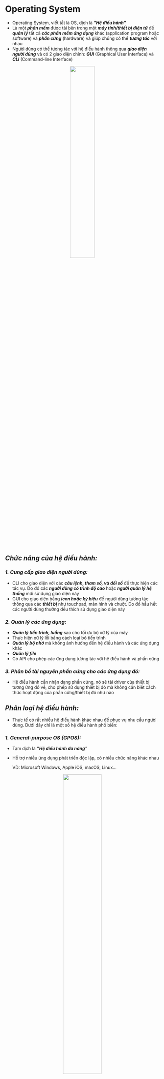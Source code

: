 # **Operating System**
- Operating System, viết tắt là OS, dịch là ***"Hệ điều hành"***
- Là một ***phần mềm*** được tải bên trong một ***máy tính/thiết bị điện tử*** để ***quản lý*** tất cả ***các phần mềm ứng dụng*** khác (application program hoặc software) và ***phần cứng*** (hardware) và giúp chúng có thể ***tương tác*** với nhau
- Người dùng có thể tương tác với hệ điều hành thông qua ***giao diện người dùng*** và có 2 giao diện chính: ***GUI*** (Graphical User Interface) và ***CLI*** (Command-line Interface)
<p align="center">
    <img style="width: 40%" src="./src/os.png">
</p>

<!-- ## *Tại sao lại cần hệ điều hành?* -->

## *Chức năng của hệ điều hành:*
### ***1. Cung cấp giao diện người dùng:***
- CLI cho giao diện với các ***câu lệnh, tham số, và đối số*** để thực hiện các tác vụ. Do đó các ***người dùng có trình độ cao*** hoặc ***người quản lý hệ thống*** mới sử dụng giao diện này
- GUI cho giao diện bằng ***icon hoặc ký hiệu*** để người dùng tương tác thông qua các ***thiết bị*** như touchpad, màn hình và chuột. Do đó hầu hết các người dùng thường đều thích sử dụng giao diện này

### ***2. Quản lý các ứng dụng:***
- ***Quản lý tiến trình, luồng*** sao cho tối ưu bộ xử lý của máy
- Thực hiện xử lý lỗi bằng cách loại bỏ tiến trình
- ***Quản lý bộ nhớ*** mà không ảnh hưởng đến hệ điều hành và các ứng dụng khác
- ***Quản lý file***
- Có API cho phép các ứng dụng tương tác với hệ điều hành và phần cứng 

### ***3. Phân bổ tài nguyên phần cứng cho các ứng dụng đó:***
- Hệ điều hành cần nhận dạng phần cứng, nó sẽ tải driver của thiết bị tương ứng đó về, cho phép sử dụng thiết bị đó mà không cần biết cách thức hoạt động của phần cứng/thiết bị đó như nào

## *Phân loại hệ điều hành:*
- Thực tế có rất nhiều hệ điều hành khác nhau để phục vụ nhu cầu người dùng. Dưới đây chỉ là một số hệ điều hành phổ biến:
### ***1. General-purpose OS (GPOS):***
- Tạm dịch là ***"Hệ điều hành đa năng"***
- Hỗ trợ nhiều ứng dụng phát triển độc lập, có nhiều chức năng khác nhau

    VD: Microsoft Windows, Apple iOS, macOS, Linux...
<p align="center">
    <img style="width: 50%" src="./src/gpos.png">
</p>

### ***2. Network OS (NOS):***
- Thường được dùng để hỗ trợ việc giao tiếp giữa các thiết bị trong mạng nội bộ (LAN)
- Hiện nay, hệ điều hành này không còn mấy nổi trội do hầu như các loại khác đều hỗ trợ việc xử lý giao tiếp giữa các thiết bị qua mạng
- Tuy nhiên NOS vẫn được sử dụng cho các thiết bị mạng như router, switch, firewall...

### ***3. Real-time OS (ROS):***
- Thường được sử dụng khi có ***yêu cầu nghiêm ngặt về thời gian thực*** và phải có phản ứng gần như ***ngay lập tức và chính xác***

    VD: Các hệ thống quản lý nhiên liệu, robots, hệ thống giao thông, tên lửa...

# **Virtual Machine**
- Virtual Machine, viết tắt là VM, dịch là ***"máy ảo"***
- VM thường được gọi là ***guest***, còn máy chứa nó có OS xác định từ trước thì được gọi là ***host***
- Cũng giống như các máy tính vật lý khác (physical computer), VM là một cái ***máy tính ảo*** (virtual computer) hoặc ***máy tính phần mềm*** (software-based computer) nằm trong một cái máy tính vật lý
- VM cũng có ***CPU, bộ nhớ, disk*** để lưu file, và có thể ***kết nối mạng***

## *Cách thức hoạt động:*
- ***Virtualization*** (giả hóa?) là quá trình tạo ra một phiên bản giả của một cái gì đó, như là OS, server, thiết bị lưu trữ hoặc tài nguyên mạng...
- Virtualization trong VM sử dụng ***phần mềm giả lập phần cứng*** để tạo một ra một môi trường ảo
<!-- ...máy tính dựa trên phần mềm khi CPU, bộ nhớ của nó được ***"mượn"*** từ host hoặc từ một remote server, như server trên cloud. Virtualization yêu cầu phải có ***hypervisor*** -->
- VM là một file, thường được gọi là một image
- Nó cũng có hệ điều hành, có môi trường hoạt động riêng biệt so với host, tức việc nó chạy sẽ không ảnh hưởng gì tới host cả 

## *Ứng dụng:*
- Xây và deploy ứng dụng lên cloud
- Test các phiên bản OS
- Chạy các ứng dụng mà OS của máy chủ không tương thích

## *Lợi ích của VM:*
- ***Tiết kiệm*** : thay vì mua nhiều máy tính, ta mua hẳn con xịn và tải nhiều VM
- ***Linh hoạt, nhanh chóng*** : việc chạy VM (spin up a VM) nhanh và dễ hơn nhiều khi so với việc tạo hẳn một môi trường mới
- ***Khả năng mở rộng (Scalability)***: test ứng dụng trên được nhiều VM, tăng khả năng thích ứng và hiệu năng của ứng dụng
- ***Bảo mật*** : chạy các ứng dụng ***không rõ nguồn gốc*** hay ***tính bảo mật*** của nó mà không ảnh hưởng đến host

# **Hypervisor**
- Hypervisor, còn được gọi là Virtual Machine Monitor (VMM), dịch là ***"Phần mềm giám sát máy ảo"***
- Là phần mềm giúp ***quản lý máy ảo***, cho phép máy host có thể có nhiều guest VM bằng cách phân bổ (abstract/isolate/distribute) tài nguyên của host

<!-- ## *Tại sao lại cần đến Hypervisor?* -->
<!-- - Hypervisor giúp tối ưu hóa tài nguyên của host, tạo sự linh hoạt giữa các guest vì nó có thể được di chuyển -->

## *Phân loại:*
<p align="center">
    <img style="width: 50%" src="./src/hypervisor-type.jpg">
</p>

### ***1. Type 1 - Bare-metal:***
- Đóng vai trò là một ***hệ điều hành "nhẹ ký"*** và ***chạy trực tiếp trên phần cứng*** của máy host
- Do mỗi guest có OS riêng và cũng ***không phụ thuộc vào OS*** của host nên nếu một cái die thì cũng không ảnh hưởng/lan sang các cái khác
- Là loại phổ biến nhất do tính hiệu quả (efficiency) và hiệu suất cao (best-performance) nhờ việc không có hệ điều hành nào ***cạnh tranh tài nguyên*** với nó và ***tương tác trực tiếp*** với nhân (kernel)
- Thường được sử dụng bởi các ***tổ chức IT*** hay các ***doanh nghiệp điện toán*** (computing enterprise)
    
    VD:
<p align="center">
    <img style="width: 50%" src="./src/type1-hypervisor.png">
</p>

### ***2. Type 2 - Hosted:***
- Đóng vai trò là một ***phần mềm*** như các ứng dụng khác, tức nó sẽ được tải trên host
- ***Phụ thuộc vào OS*** của host, nên nếu host bị die thì các VMs trong loại này cũng die theo
- Do phụ thuộc vào OS của host nên ***sự chậm trễ*** của các guest là không thể tránh khỏi: mọi hoạt động trên hypervisor và guest đều phải ***thông qua OS của host***
- Thường được sử dụng bởi ***người dùng phổ thông*** khi hiệu suất và vấn đề bảo mật không cần quá quan tâm

    VD:
<p align="center">
    <img style="width: 50%" src="./src/type2-hypervisor.png">
</p>

### ***Vậy khi nào chọn Type 1 và Type 2?***
- Nếu làm việc cho một ***doanh nghiệp và tổ chức lớn*** và cần deploy hàng trăm guest thì Type 1 là sự lựa chọn phù hợp
- Nếu chỉ cần deploy cho ***tổ chức nhỏ*** hoặc đơn giản muốn ***test môi trường***, Type 2 sẽ hợp lý hơn do nó ít phức tạp và giá thành cũng rẻ hơn (nếu có)

|Type 1 - Bare-metal|Type 2 - Hosted|
|-|-|
|Được cài trực tiếp trên phần cứng|Được cài như một phần mềm|
|Không phụ thuộc vào OS của host|Phụ thuộc vào OS của host|
|Hiệu quả và hiệu năng cao hơn|Hiệu quả và hiệu năng thấp hơn (một tí)|
|Phù hợp cho môi trường yêu cầu tính bảo mật cao|Phù hợp để chạy test môi trường|


## *Hypervisor và Container có giống nhau không?*

|Hypervisor|Container|
|-|-|
|Cho phép ***các OS*** được chạy 1 cách ***độc lập*** trên phần cứng|Cho phép ***ứng dụng*** chạy 1 cách ***độc lập*** trên OS|
|Có thể chạy được nhiều OS thông qua ***Type 1 hoặc Type 2***|Có thể chạy trên nhiều OS thông qua ***container engine***|
|Các guest dùng ***chung tài nguyên*** phần cứng|Nhờ có container mà mọi ứng dụng đã có ***đủ những thứ nó cần*** để chạy|

# **Docker**
## *Các khái niệm làm quen:*
### ***Container là gì?***
<p align="center">
    <img style="width: 50%" src="./src/container.png">
</p>

- Container là một môi trường ***đóng gói source code, các thư viện và các dependency*** - các đoạn code bổ sung cần thiết cho đoạn code khác, để ***thực thi/chạy một ứng dụng*** trong mọi môi trường
- Là một ***tiến trình chạy độc lập***, không ảnh hưởng đến các tiến trình khác
- Là một ***thực thể của image***, hay nói cách khác là một image đang được chạy

### ***Image là gì?***
- Image, hay container image, là nơi chứa ***hệ thống file*** cho container, tức nó chứa ***tất cả những gì mà container cần đóng gói*** để chạy chương trình: dependency, các cấu hình, source code, biến môi trường... Tức ***image tạo ra container***
- Image sử dụng ***chung nhân (kernel) với OS*** nên nó không cần có OS riêng
- Được cấu tạo từ nhiều ***layer*** và được ghép vào một parent image (base image), giúp cho việc sử dụng các thành phần và cấu hình trong các image con

    ❗Thực ra base image và parent image có sự khác nhau nhẹ, nhưng nhìn chung vẫn có thể dùng thay phiên nhau được, trừ những trường hợp đặc biệt:
    
    +) Base image: là một ***image rỗng***, dùng để tạo image từ đầu

    +) Parent image: là cái ***image được tạo từ trước***, có một vài chức năng cơ bản. Có rất nhiều parent image có sẵn trên Docker Hub hoặc các container repository khác

- Cách tạo ra image:
    * Sử dụng ***Dockerfile***: một file cấu hình cho biết image cần có những cái gì
    * Tạo từ một image có sẵn: sửa image cũ để có image mới

    ❗Image ***tĩnh, không thể thay đổi được*** nên việc thay đổi duy nhất nội dung của một image là tạo mới nó từ parent image

### ***Vậy nói chung image và container khác gì nhau?***
- Image tạo ra môi trường cho container chạy
- Container là một thực thể của môi trường đó, chạy trên container engine (Docker, CoreOS)
- Nhiều container có thể được chạy trên một image, và các container đó sẽ giống hệt nhau

## *Oce, vậy Docker là gì?*
<p align="center">
    <img style="width: 50%" src="./src/container-engine.png">
</p>

- Docker là một trong những ***container engine*** phổ biến nhất giúp ***hỗ trợ*** và ***đơn giản hóa*** việc phát triển ứng dụng
- Link cài tại [đây](https://docs.docker.com/get-docker/)
- Docker Desktop là ứng dụng cung cấp GUI cho Docker, vậy nên Docker Desktop KHÔNG phải là ***container engine***. Bản chất, Docker Desktop chính là một máy ảo (virtual machine) chạy trên Linux
<!-- Ủa nhưng mà máy ảo sao lại vẫn truy cập được vào hệ thống file trên host? -->
## *Cách sử dụng Docker:*
### ***Cách build image từ Dockerfile:***
- Sử dụng câu lệnh: `docker build -t <tên image> .`
    * Flag "-t" dùng để ***đặt tên*** cho image
    * Dấu chấm ở cuối là tìm vị trí Dockerfile, tức là ở ***dir hiện tại***

    ❗Các image không thể có cùng tên, vậy nên nếu ta build 2 image cùng tên, cái mới nhất sẽ ghi đè lên image cũ

### ***Cách chạy một container từ image đã có:***
- Sử dụng câu lệnh: `docker run -dp <port1>:<port2> <tên image>`
    * Flag "-d" dùng để chạy container trong chế độ gọi là ***"detached" - chạy ngầm***. Nếu bỏ flag này nó sẽ ***chạy trực tiếp trên terminal***
    * Flag "-p" tạo sự ***ánh xạ*** giữa ***port của host*** (cổng của lap mình/server) là port1 với ***port của container*** là port2. Nếu port của host đang được sử dụng, câu lệnh fail và trả về lỗi
    *  Ngoài ra câu lệnh còn ***trả về container ID***

    ❗Có thể truy cập vào container thông qua localhost

### ***Liệt kê các image/các container:***
- Liệt kê image: `docker images`

- Liệt kê container ***đang chạy***: `docker ps`

- Liệt kê tất cả container: `docker ps -a`

### ***Dừng/Xóa container:***
- Muốn xóa container, nó phải được dừng trước
- Dừng container: `docker stop <container ID>`
- Chạy container: `docker start <container ID>`
- Xóa container: `docker rm <container ID>`
- Buộc xóa container (dù nó đang chạy): `docker rm -f <container ID>`
    
    ❗ Muốn xóa image, các container chạy bởi nó phải được dừng trước
- Xóa image: `docker rmi <image ID>`

### ***Up image lên Docker Hub:***
- Tạo repo trong tài khoản
- Đăng nhập vào tài khoản thông qua terminal: `docker login -u <tên tài khoản>`
- Muốn logout thì: `docker logout`
- Để đổi tên tag của image: `docker tag <tên image cũ> <tên image mới>`
- Để up lên repo: `docker push <tên account>/<tên repo>:tagname`

## *Vậy thì khi nào thì dùng Docker?*
### ***Khi dev team thay đổi thành viên liên tục***
- Nếu dever mới vào dự án, họ phải bắt đầu từ đầu môi trường dev của dự án trên local, như local server, DB...
- Tùy thuộc vào độ phức tạp của dự án mà việc set up mất hàng giờ đến hàng ngày
- Docker giúp tự động hóa việc setup này qua một câu lệnh với ít thời gian hơn rất nhiều

### ***Khi ứng dụng cần được chạy trên nhiều môi trường khác nhau***
- Riêng việc chạy trên local và server đã có thể có sự khác nhau trong ứng dụng rồi, chưa kể đến về tay của người dùng
- Docker cho phép ứng dụng chạy trong container, không phụ thuộc gì vào môi trường chứa nó

### ***Khi ứng dụng ngày càng phát triển và càng có nhiều các thành phần hơn***
- Dever add thêm thư viện, thêm tính năng, và các dependency mới vào ứng dụng mỗi ngày. Càng phức tạp thì càng khó để quản lý được các thành phần
- Nếu không có Docker, mọi sự thay đổi của app phải được thông báo cho các dever còn lại và thực hiện lưu lại sự thay đổi đó. Nếu không thì version cũ sẽ không thể hoạt động được và các dever kia cũng không hiểu tại sao
- Nhờ Docker, các thành phần mà ứng dụng cần đều nằm trong file cấu hình như Dockerfile hoặc docker-compose.yml và nếu có bất kỳ sự thay đổi nào trong sự cấu hình này, nó sẽ tự động add cho các dever khác

## *Thế thì khi nào không nên dùng Docker?*
### ***Ứng dụng là desktop app***
- Docker làm việc tốt nhất đối với các web app chạy trên server hoặc phần mềm phụ thuộc vào màn console
- Tuy nhiên nếu ứng dụng là desktop app với GUI cao, Docker không nên là một sự lựa chọn. Tức là về cơ bản thì có thể, nhưng nó không phải là môi trường phù hợp để chạy GUI app và đôi khi có thể khá khó khăn

### ***Team chỉ có 1 dever***
- Do Docker giúp tạo sự đồng bộ giữa các dever, nên nếu chỉ có 1 dev thì không cần điều đó

# **Web server**
- Web server là một server phục vụ các ứng dụng web
- Web server có thể là ***phần cứng*** hoặc ***phần mềm***, hoặc ***cả hai***:
    * *Trên phương diện phần cứng*: web server là một ***máy tính*** chứa ***chương trình*** và các ***file thành phần*** như HTML, CSS, JS, ảnh... Web server được ***kết nối với mạng***
    * *Trên phương diện phần mềm*: nó chứa các ***thành phần*** liên quan đến việc người dùng có thể ***truy cập được vào các files mà nó host***. Tối thiểu nhất, nó phải là một ***HTTP server*** - phần mềm hiểu được ***URL*** và ***HTTP***. HTTP server có thể được truy cập thông qua ***tên miền*** của website
- Trong trường hợp đơn giản nhất, trình duyệt (client) cần file gì ở trên server, nó ***gửi request*** đến file đó thông qua ***giao thức HTTP***. Khi tiếp nhận được request, HTTP server tìm nội dung tương ứng và cũng ***trả về response*** thông qua HTTP. Nếu không tìm được, nó trả về lỗi ***404 - Not Found***
<p align="center">
    <img style="width: 50%" src="./src/webserver1.png">
</p>

- Muốn deploy website lên mạng, cần phải có web ***server tĩnh*** (static) hoặc ***động*** (dynamic):
    * *Web server tĩnh*: gồm một máy tính chứa HTTP server. Nó gọi là "tĩnh" do ***server gửi đi y nguyên các file được yêu cầu*** tới trình duyệt
    * *Web server động*: gồm ***web server tĩnh*** và vài phần mềm khác, thông thường là ***application server và DB***. Nó gọi là "động" vì application server cập nhật lại các file trước khi gửi nó cho trình duyệt

        VD: để tạo ra trang web, application server cần lấy nội dung từ DB để điền vào một cái gọi là "HTML template". Có những website chứa hàng nghìn trang web, nên những trang này thường có vài HTML templates và một DB khủng chứa nội dung, thay vì có hàng nghìn file HTML tĩnh

## *Đi sâu thêm một tí nào*
### ***First of all, Shared hosting, VPS hosting, Dedicated hosting là gì?***
### **1. Shared hosting:**
<p align="center">
    <img style="width: 50%" src="./src/shared-h.png">
</p>

- Là một ***dịch vụ web hosting*** cho phép nhiều website được host trên cùng một máy chủ vật lý, và tài nguyên trên server đó sẽ được chia sẻ giữa các web
<!-- - Tưởng tượng: giống như sở hữu chung bể bơi, phòng tập gym, siêu thị trong chung cu -->
- Các website sẽ có cùng một địa chỉ IP của máy chủ vật lý
- Đối tượng: blog cá nhân, doanh nghiệp nhỏ

|Pros|Cons|
|-|-|
|Dễ dàng quản lý dịch vụ, có thể host nhiều website|Tài nguyên có giới hạn, hiệu suất thấp, băng thông chậm do phải chia sẻ chung với các website khác|
|Chi phí rẻ do phí duy trì được phân bổ cho các người dùng|Bảo mật không cao do dùng chung IP|
|Không cần kiến thức nâng cao để vận hành server|Có ít quyền quản lý, truy cập vào server|

### **2. VPS hosting:**
- VPS, hay Virtual Private Server, là một máy chủ ảo, tức nó là một máy ảo.  VPS hosting là ***dịch vụ web hosting*** cung cấp VPS trên một máy chủ vậy lý
- Do được host trên máy ảo nên các máy ảo khác trên cùng máy chủ vật lý không ảnh hưởng gì đến nhau được chia tài nguyên riêng

|Pros|Cons|
|-|-|
|Băng thông không bị ảnh hưởng bởi các máy ảo khác|Chi phí nhỉnh hơn Shared hosting|
|Được toàn quyền kiểm soát máy ảo|Yêu cầu kiến thức chuyên sâu hơn|

### **3. Dedicated hosting:** 
- Dedicated dịch là "dành riêng", dedicated hosting tạm dịch là "việc lưu trữ riêng biệt" là dịch vụ cung cấp dedicated server (máy chủ riêng biệt) chạy trên nền tảng một hoặc nhiều máy chủ vật lý
- Các dedicated server được đặt tại trung tâm dữ liệu (data center) và được đảm bảo các máy chủ hoạt động liên tục và bảo mật cao
- Như tên gọi của nó, người dùng có toàn quyền sử dụng lượng tài nguyên lớn với hiệu năng cao, và bạn chỉ việc sử dụng còn duy trì các server này đã được bên thứ ba lo

<!-- ### ***Việc lưu trữ (host) các files:***
- Web server đương nhiên là phải lưu trữ files như HTML, CSS, JS và nhiều file khác. Dĩ nhiên là vẫn có thể host đống file đó trên máy tính của mình, nhưng sẽ thuận tiện hơn rất nhiều nếu sử dụng các dịch vụ web hosting
- Do hầu như các web hosting nào cũng cung cấp các dịch vụ như tính có sẵn (availability - server luôn chạy), hầu như cố định IP, và phí duy trì bảo trì cũng do bên cung cấp phụ trách, việc tìm nơi cung cấp web hosting đúng là sự khởi đầu cho việc xây dựng website
- Sau khi đã chọn được dịch vụ web hosting phù hợp, việc của mình chỉ là upload file lên web server mà nó cung cấp thôi

### ***Giao tiếp với client qua HTTP:***


### ***Content tĩnh và động là sao?*** -->

- Một số web server phổ biến: Apache, Nginx, Internet Information Services (IIS), Apache Tomcat...
<p align="center">
    <img style="width: 50%" src="./src/webserver.png">
</p>

# **Proxy**
- Proxy server, hoặc proxy, là một cái máy tính hoặc một phần mềm hệ thống đóng vai trò như ***vật trung gian*** giữa ***thiết bị đầu cuối*** (máy tính, người dùng, client) và ***server***
<p align="center">
    <img style="width: 50%" src="./src/proxy.png">
</p>

- Proxy làm việc ở ***tầng 7 (Application layer)***
- Về cơ bản, nó cũng là một máy tính trên Internet nên nó có ***địa chỉ IP riêng***
- Như vậy có thể hiểu rằng, proxy người dùng truy cập vào các website với địa chỉ IP khác. Tuy nhiên, proxy ***không cung cấp mã hóa*** (javatpoint bảo thế)
- Người dùng thường hầu như không thấy được proxy, nhưng trình duyệt có những ***cài đặt cấu hình*** để kết nối với proxy nào đó

## *Ứng dụng:*
- Hạn chế sự kết nối trực tiếp giữa client và server, giúp tăng tính ẩn danh
<!-- - Tính ẩn danh cho client: -->
- Tăng tốc độ truy cập tài nguyên cho client bằng cách lưu vào trong bộ nhớ đệm (cache) của nó, đồng thời đỡ băng thông cho server
- Truy cập vào các website bị chặn
- Chặn truy cập vào các website không mong muốn
- Quản lý log

## *Cách thức hoạt động:*
- Khi proxy server ***nhận request*** tới một tài nguyên nào đó, nó sẽ tìm tài nguyên đó trong ***bộ nhớ đệm*** của nó (local cache). Nếu nó ***tìm ra*** thì nó ***trả về cho client luôn***. Còn ***không tìm ra*** thì nó ***gửi lên server, nhận response, lưu vào cache*** rồi mới trả về cho client
<p align="center">
    <img style="width: 50%" src="./src/proxy1.png">
</p>


## *Phân loại proxy:*
### ***1. Forward proxy:***
<p align="center">
    <img style="width: 50%" src="./src/forward.png">
</p>

- Dùng để ***đại diện client*** gửi request client tới server
- Người dùng có thể truy cập vào forward proxy bằng cách truy cập trực tiếp vào địa chỉ thông qua URL hoặc cấu hình proxy trong trình duyệt
- Forward proxy giúp ***vượt qua tường lửa***, tăng sự riêng tư và bảo mật của người dùng nhưng cũng thông qua đây mà có thể trao đổi, tải những tài nguyên phi pháp

### ***2. Reverse proxy:***
<p align="center">
    <img style="width: 50%" src="./src/reverse.png">
</p>

- Dùng để ***đại diện server*** xử lý request tới các tài nguyên, hoạt động như server được request tới
- Giúp tăng khả năng ẩn danh cho server
- Giúp Load Balancing (mục sau)

### ***3. Transparent proxy:***
- Không thay đổi gì request hay response, tức gửi y nguyên request và response
- Lợi ích chính là khả năng cache lại response

### ***4. Anonymous proxy:***
- Ẩn danh người dùng bằng cách ẩn địa chỉ IP

### ***5. Highly anonymous proxy:***
- Không include proxy type và địa chỉ IP của client vào request header nên người dùng không thể bị lần ngược lại được
### ***Và nhiều nhiều loại proxy khác lười kể đến, tham khảo tại [đây](https://www.geeksforgeeks.org/what-is-proxy-server/)***
## *Sự khác nhau giữa Proxy và VPN:*

|Tiêu chí|Proxy|VPN|
|-|-|-|
|**Mã hóa**|Không|Có|
|**Tốc độ**|Nhanh hơn|Chậm hơn|
|**Bộ nhớ đệm**|Có|Không|
|***Tính ẩn danh***|Tuy giấu được IP của người dùng nhưng proxy server có được IP của người dùng và các hoạt động cũng được lưu trong log|IP của người dùng được ẩn hoàn toàn|
|***Làm việc ở***|Tầng ứng dụng|Tầng hệ điều hành|

# **Load Balancer**
- Load Balancing tạm dịch là ***"cân bằng tải"*** là việt ***phân phối*** lượng giao thông mạng ***hiểu quả*** giữa các server
- Những website với lượng giao thông lớn (lượng request lớn và cần có response nhiều) phục vụ hàng triệu người dùng một cách nhanh chóng và tốt nhất. Để đảm bảo phục vụ lượng giao thông lớn, có một cách ***hiệu quả và cũng đáng với tiền bỏ ra*** (cost-effective) là ***thêm nhiều server*** hơn
<p align="center">
    <img style="width: 50%" src="./src/lb.png">
</p>

- Nhưng có một cách khác là sử dụng ***Load Balancer*** - một thứ đóng vai trò như "cảnh sát giao thông mạng" ở giữa client và server, ***chỉ đường*** cho request đến các server để thực hiện request đó sao cho đạt được ***tốc độ nhanh nhất*** và ***tối ưu được công suất***, đảm bảo không có server nào bị quá tải. Nếu một server sập thì load balancer sẽ điều hướng giao thông sang các server còn lại
- Như vậy Load Balancer có những chức năng sau:
    * Phân bổ lượng request một cách hiểu quả giữa các server
    * Đảm bảo tính có sẵn và chất lượng tốt bằng cách gửi request tới các server đang online
    * Tạo sự linh hoạt trong việc thêm hoặc giảm lượng server
- Load Balancer vốn là một phần cứng nằm ở trung tâm dữ liệu. Nhưng ngày nay nó đã được cải tiến và trở thành Application Delivery Controller (ADC), nhiều chức năng hơn như bảo mật (Security), nhanh chóng hơn (Accelaration), và có tính xác thực (Authentication), và đặc biệt được gói gọn trong một phần mềm

## *Layer 4 Load Balancing:*
<p align="center">
    <img style="width: 50%" src="./src/lb-l4.png">
</p>

- Là Load Balancing tại tầng 4 trong mô hình OSI. Nó sử dụng dữ liệu ở tầng 4 - tầng mạng để quyết định phân bổ request tới các server
- Các Load Balancer ở tầng này lấy quyết định dựa trên địa chỉ IP của máy nguồn và máy đích (cả port) ở trong header của gói tin (packet header) mà không quan tâm gì đến nội dung gói tin
- Do gói tin được truyền tới Load Balancer nên địa chỉ IP của nó sẽ là địa chỉ IP đích của gói tin trong server. Nhận request xong thì nó thực hiện NAT (Network Address Translation) để đổi địa chỉ IP đích từ của nó sang server mà nó chọn. Tương tự, khi nhận response từ server, nó cũng đổi địa chỉ IP nguồn từ server sang thành của nó
- Thường được cung cấp bởi bên bán và chứa phần mềm độc quyền bởi bên bán đó, và việc thực hiện NAT thường là do chip chứ không phải phần mềm

## *Layer 7 Load Balancing:*
- Là Load Balancing tại tầng 7 trong mô hình OSI
- Các Load Balancer dựa trên nội dung của mỗi gói tin, tức giao thức truyền tin như HTTP, URL và cookie, để chọn ra server phù hợp nhất. Do đó L7LB chuyên sâu hơn về mặt tính toán và xử lý so với L4LB, nên sẽ thường hiệu quả hơn

## *Một số thuật toán trong Load Balancing:*
- Thuật toán trong Load Balancing quyết định server nào nhận request nào 
    
    #### 1. ***Round-robin*** : các server đều được nhận request theo một thứ tự nhất định
    #### 2. ***Least connection*** : server nào có ít giao thông tới server đó
    #### 3. ***IP Hash*** : IP của client được dùng để quyết định server nào nhận request
    #### Và nhìu thuật toán khác 

# **WAF**

❗Tường lửa (Firewall): là một thuật ngữ rộng cho firmware dùng để bảo vệ mạng máy tính bằng cách ***lọc các gói tin tới***. Có nhiều loại firewall được phân ra dựa trên cách thức và thứ nó bảo vệ

<p align="center">
    <img style="width: 50%" src="./src/awf.png">
</p>

- WAF, viết tắt của Web Application Firewall, là ứng dụng/thiết bị thuộc một loại của firewall giúp bảo vệ ***web app*** bằng cách ***lọc và quản lý truy cập thông qua xử lý HTTP(S)***

    ❗Như tên gọi của nó, nó chỉ tập trung ngăn chặn các cuộc tấn công qua mạng tới các web app

- WAF đóng vai trò hư  ***reverse proxy***
- Cụ thể, nó là lớp bảo vệ ở ***tầng 7*** trong mô hình OSI
- Có thể giúp ngăn chặn ***CSF, XSS, File Inclusion, SQLi***...
- Để tối đa hóa bảo mật, WAF thường được sử dụng với các biện pháp khác như hệ thống pháp hiện đột nhập (In trusion detection system IDS), hệ thống phòng tránh đột nhập (Intrusion prevention system IPS), tường lửa truyền thống...

## *Cách thức hoạt động:*
- WAF phân tích HTTP request gửi tới server, áp dụng cách quy định cho trước để xem cái nào là được phép, cái nào bị chặn
- Hầu hết WAF sẽ phân tích GET và POST request
- Các hướng tiếp cận chính của WAF:
    - *Blocklist (Blacklist) WAF* : là WAF ***chặn*** các đối tượng nằm trong danh sách có sẵn, ***ngăn không cho truy cập*** vào hệ thống. Tuy chiếm ít tài nguyên hơn nhưng nó cũng có thể chặn các request thường
    - *Allowlist (Whitelist) WAF* : là WAF chỉ ***cho phép*** các đối tượng nằm trong danh sách có sẵn ***được truy cập*** vào hệ thống. Tuy chặn được nhiều request xấu, nhưng yêu cầu nhiều tài nguyên hơn để lưu trữ danh sách
- Do blocklist và allowist đều có ưu và nhược điểm riêng nên nhiều WAF ngày nay đã có sự pha trộn của cả hai

## *Phân biệt network-based, host-based, cloud-based WAF:*
- *Network-based WAF* : được xây dựng dựa trên ***phần cứng***. Được đặt tại ***trung tâm dữ liệu*** nên nó tối đa hóa được ***tốc độ***, nhưng bù lại ***đắt nhất*** và yêu cầu nơi ***lưu trữ*** và ***bảo trì*** các thiết bị vật lý của nó
- *Host-based WAF* : được tích hợp thành một ***phần mềm, do vậy giá thành hợp lý hơn*** network-based và có nhiều ***sự tùy chỉnh*** hơn. Vì là phần mềm nên hạn chế là nó ***tiêu tốn tài nguyên*** của host, việc sử dụng thì ***phức tạp***, và vẫn cần ***phí duy trì***
- *Cloud-based WAF* : là lựa chọn có giá thành ***hợp lý nhất, dễ cài đặt*** và sử dụng, được ***bảo trì*** bởi ***bên cung cấp***. Chỉ cần trả phí định kỳ là có dịch vụ sử dụng ngay và luôn. Do được bảo trì và quản lý bởi bên thứ ba nên hạn chế là vài tính năng, hoặc tùy chỉnh sẽ ***không được can thiệp***

# **CDN**
<p align="center">
    <img style="width: 50%" src="./src/cdn.png">
</p>

- CDN, viết tắt của Content Delivery Network, dịch tạm là ***"Mạng vận chuyển dữ liệu"***
- Là một ***mạng lưới các server*** liên kết với nhau, được phân bố ở nhiều nơi phục vụ cho việc ***vận chuyển nhanh nội dung/tài nguyên***
- CDN giúp vận chuyển các tài nguyên như HTML, CSS, JS, ảnh, video... để giảm tải thời gian load tài nguyên từ server gửi về

## *Cách thức hoạt động:*
- Có thể thấy, khi ta càng xa server, việc truy cập tài nguyên - gửi request và nhận về response, thời gian thực hiện ngày càng chậm do các dữ liệu phải có thời gian truyền trên đường đi của nó, chưa kể khả năng tắc nghẽn, đường truyền mạng mạnh hay yếu...
- trong hệ thống mạng lưới server, cái nào gần nhất với máy tính phát ra yêu cầu thì nó xử lý yêu cầu đó

## *Lợi ích:*
- Tăng khả năng load web
- Giảm giá băng thông: CDN giúp chia nhỏ các điểm truy cập, lượng data tới server gốc cũng được phân bố tới điểm truy cập, nên giá thành duy trì băng thông cũng được giảm
- Tăng tốc độ website
- Tăng bảo mật: tránh DDoS

# **Cloud Computing (Đặc tính, mô hình)**
## *Nhưng, Cloud là gì?*
<p align="center">
    <img style="width: 50%" src="./src/cloud.png">
</p>

- Cloud là đám mây. Nhưng ở đây, The Cloud, hoặc Cloud được hiểu như tất cả các servers mà có thể được truy cập thông qua Internet, cùng với các phần mềm và DB của nó

    ❗VD của dịch vụ Cloud Computing:
<p align="center">
    <img style="width: 50%" src="./src/cc.png">
</p>

- Cloud server được đặt ở trung tâm dữ liệu trên khắp thế giới

## *Oce vậy cloud computing là gì?*
- Dịch là ***"Điện toán đám mây"***, là việc vận chuyển các "đám mây", hay cụ thể hơn là các dịch vụ như servers, lưu trữ, DB, mạng, phần mềm... thông qua Internet. Việc sử dụng Cloud Computing giúp người dùng truy cập vào dịch vụ thông qua Cloud, và giúp cho các công ty, doanh nghiệp không cần phải quản lý các server vật lý hoặc chạy phần mềm trên chính máy tính của họ
- Người dùng có thể sử dụng dịch vụ cloud qua trình duyệt hoặc qua app kết nối với Internet, bất kể thiết bị nào người đó sử dụng

## *Cách thức hoạt động:*
- Cloud Computing được hình thành nhờ [Virtualization](#cách-thức-hoạt-động)
- Mô hình Cloud Computing dựa trên việc sử dụng chung tài nguyên, phần mềm thông qua Internet như lưu trữ, các dịch vụ mạng..., những thứ được lưu trữ ở remote servers và được quản lý bởi bên cung cấp dịch vụ
- Do với tính sẵn có ngay và luôn, người dùng chỉ cần trả tiền (thậm chí là không cần) và có thể sử dụng được ngay dịch vụ

## *Các mô hình dịch vụ chính:*
- Các mô hình dịch vụ định nghĩa các dịch vụ có thể cung cấp thông qua Cloud
<p align="center">
    <img style="width: 50%" src="./src/cloudmodel.png">
</p>

### ***SaaS (Software-as-a-Service):***
- Thay vì phải tải ứng dụng về máy, SaaS app được hosted ở trên cloud server, và người dùng truy cập chúng thông qua Internet. SaaS giống như thuê nhà: chủ nhà thì duy trì nhà, còn người ở thì ở như nhà của mình (nhưng vô duyên là được)

### ***PaaS (Platform-as-a-Service):***
- Các công ty, doanh nghiệp không cần mua các hosted app mà họ chỉ cần bỏ tiền ra cho những nền tảng (platform) cần thiết để build app lên. Các bên cung cấp theo mô hình PaaS đều có những nền tảng như dev tool, cơ sở hạ tầng, hệ điều hành...

### ***Iaas (Infrastructure-as-a-Service):***

### ***FaaS (Function-as-a-Service):***
- Có tên gọi khác là ***serverless computing***. Nó chia chỏ app thành các thành phần nhỏ hơn, chỉ cần dùng thì gọi nó

## *Các cách triển khai CLoud (Cloud Deployment):*
- Các cách triển khai cloud liên quan đến việc các cloud server đặt ở đâu và người quản lý chúng là ai

    #### ***1. Private cloud:*** dành riêng cho một tổ chức/cá nhân
    #### ***2. Public cloud:*** được sử dụng bởi nhiều tổ chức/cá nhân
    #### ***3. Hybrid cloud:*** kết hợp của private cloud và public cloud
    #### ***4. Multi-cloud:*** kết hợp của nhiều public cloud, tức tổ chức sẽ thuê nhiều server và dịch vụ từ nhiều bên cung cấp

## *Mô hình Cloud khác gì với mô hình Client-Server?*
- Cloud server không chỉ gửi phản hồi lại cho client như mô hình Client-Server, nó còn có thể chạy ứng dụng trên đó và lưu trữ dữ liệu hộ khách hàng

# Tài liệu tham khảo:
- OS:
    * [Techtarget](https://www.techtarget.com/whatis/definition/operating-system-OS) (checked)
    * [Geeksforgeeks](https://www.geeksforgeeks.org/what-is-an-operating-system/) (checked)
- VM:
    * [VMware](https://www.vmware.com/topics/glossary/content/virtual-machine.html)
    * [Azure](https://azure.microsoft.com/en-ca/resources/cloud-computing-dictionary/what-is-a-virtual-machine/) (checked)
    * [IBM](https://www.ibm.com/topics/virtual-machines)
- Hypervisor:
    * [VMware](https://www.vmware.com/topics/glossary/content/hypervisor.html) (checked)
    * Techtarget:
        * [Chung](https://www.techtarget.com/searchitoperations/definition/hypervisor) (checked)
        * [Khác nhau giữa Type 1 và Type 2](https://www.techtarget.com/searchitoperations/tip/Whats-the-difference-between-Type-1-vs-Type-2-hypervisor?) (checked)
- Docker:
    * Container và Image:
        * [Viblo](https://viblo.asia/p/phan-biet-docker-image-vs-container-bJzKmz4wZ9N)
        * [DockerDocs](https://docs.docker.com/get-started/)
        * [IBM](https://www.ibm.com/topics/containers) (container)
        * [Aquasec](https://www.aquasec.com/cloud-native-academy/container-security/container-images/) (image)
        * [Techtarget](https://www.techtarget.com/searchitoperations/definition/container-image) (image)
    * [Viblo](https://viblo.asia/p/docker-la-gi-kien-thuc-co-ban-ve-docker-maGK7qeelj2)
    * [Khi nào nên sử dụng, khi nào nên tránh](https://accesto.com/blog/when-to-use-and-when-not-to-use-docker/) (checked)
* Webserver:
    * [Topdev](https://topdev.vn/blog/web-server/)
    * [Mozilla](https://developer.mozilla.org/en-US/docs/Learn/Common_questions/What_is_a_web_server)
    * Các dịch vụ Hosting:
        * Shared:
            * [Youtube](https://www.youtube.com/results?search_query=shared+hosting) (checked)
        * VPS: https://www.hostinger.com/tutorials/what-is-vps-hosting#What_Is_VPS
        * Dedicated: https://hostingviet.vn/dedicated-server-la-gi
* Proxy:
    * [Techtarget](https://www.techtarget.com/whatis/definition/proxy-server)
    * [Matbao](https://wiki.matbao.net/proxy-server-la-gi-cach-ket-noi-internet-an-toan-cho-nguoi-dung/)
    * [Javatpoint](https://www.javatpoint.com/what-is-a-proxy-server-and-how-does-it-work) (checked)
    * [Viblo - phân biệt forward và reverse](https://viblo.asia/p/forward-proxy-reverse-proxy-va-khac-biet-giua-chung-ByEZkx62lQ0) (checked)
* Load Balancer:
    * [Nginx](https://www.nginx.com/resources/glossary/load-balancing/) (checked)
    * [Techtarget](https://www.techtarget.com/searchnetworking/definition/load-balancing)
    * [Viettelidc](https://viettelidc.com.vn/tin-tuc/load-balancing-la-gi-cac-loai-load-balancer-va-loi-ich-cua-load-balancer)
* WAF:
    * [Cloudflare](https://www.cloudflare.com/learning/ddos/glossary/web-application-firewall-waf/) (checked)
    * [Techtarget](https://www.techtarget.com/searchsecurity/definition/Web-application-firewall-WAF)
* CDN:
    * [Cloudflare](https://www.cloudflare.com/learning/cdn/what-is-a-cdn/)
    * [Matbao](https://wiki.matbao.net/cdn-la-gi-tong-hop-nhung-thong-tin-can-biet-ve-cdn/)
    * [Hostinger](https://www.hostinger.vn/huong-dan/cdn-la-gi)
* Cloud Computing:
    * [Azure](https://azure.microsoft.com/en-us/resources/cloud-computing-dictionary/what-is-cloud-computing/)
    * [Techtarget](https://www.techtarget.com/searchcloudcomputing/definition/cloud-computing)
    * [Cloudflare](https://www.cloudflare.com/learning/cloud/what-is-the-cloud/)